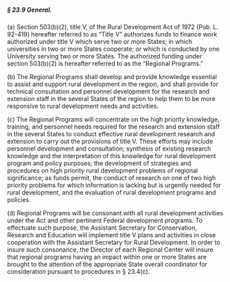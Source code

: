##### § 23.9 General. #####

(a) Section 503(b)(2), title V, of the Rural Development Act of 1972 (Pub. L. 92-419) hereafter referred to as “Title V” authorizes funds to finance work authorized under title V which serve two or more States; in which universities in two or more States cooperate; or which is conducted by one University serving two or more States. The authorized funding under section 503(b)(2) is hereafter referred to as the “Regional Programs.”

(b) The Regional Programs shall develop and provide knowledge essential to assist and support rural development in the region, and shall provide for technical consultation and personnel development for the research and extension staff in the several States of the region to help them to be more responsive to rural development needs and activities.

(c) The Regional Programs will concentrate on the high priority knowledge, training, and personnel needs required for the research and extension staff in the several States to conduct effective rural development research and extension to carry out the provisions of title V. These efforts may include personnel development and consultation; synthesis of existing research knowledge and the interpretation of this knowledge for rural development program and policy purposes; the development of strategies and procedures on high priority rural development problems of regional significance; as funds permit, the conduct of research on one of two high priority problems for which information is lacking but is urgently needed for rural development, and the evaluation of rural development programs and policies.

(d) Regional Programs will be consonant with all rural development activities under the Act and other pertinent Federal development programs. To effectuate such purpose, the Assistant Secretary for Conservation, Research and Education will implement title V plans and activities in close cooperation with the Assistant Secretary for Rural Development. In order to insure such consonance, the Director of each Regional Center will insure that regional programs having an impact within one or more States are brought to the attention of the appropriate State overall coordinator for consideration pursuant to procedures in § 23.4(c).